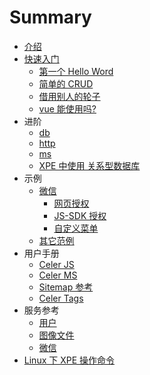 # Summary

* [介绍](README.md)
* [快速入门](quick_start/README.md)
    * [第一个 Hello Word](quick_start/hellp_word.md)
    * [简单的 CRUD](quick_start/simple_crud.md)
    * [借用别人的轮子](quick_start/use_third_party_tool.md)
    * [vue 能使用吗?](quick_start/use_vue.md)
* 进阶
    * [db](advance/db.md)
    * [http](advance/http.md)
    * [ms](advance/ms.md)
    * [XPE 中使用 关系型数据库](advance/mysql.md)
* 示例
    * [微信](samples/wechart/README.md)
        * [网页授权](samples/wechart/oauth.md)
        * [JS-SDK 授权](samples/wechart/jssdk_ticket.md)
        * [自定义菜单](samples/wechart/menu.md)
    * [其它范例](samples/others.md)
* 用户手册
    * [Celer JS](manual/js.md)
    * [Celer MS](manual/ms.md)
    * [Sitemap 参考](manual/sitemap.md)
    * [Celer Tags](manual/tags.md)
* 服务参考
    * [用户](api/user.md)
    * [图像文件](api/resource.md)
    * [微信](api/wechat.md)
* [Linux 下 XPE 操作命令](Linux_XPE.md)
